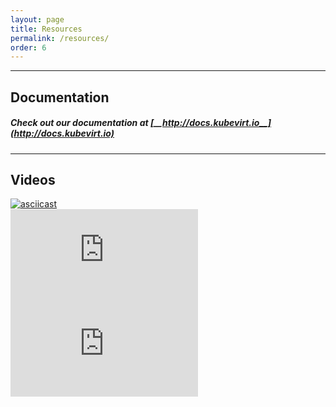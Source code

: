 ```yaml
---
layout: page
title: Resources
permalink: /resources/
order: 6
---
```


---
## Documentation
##### Check out our documentation at [__http://docs.kubevirt.io__](http://docs.kubevirt.io)
---

## Videos
<div class="wrapper">
  <div class="container-fluid">
    <div class="row">
      <div class="col">
        <a href="https://asciinema.org/a/182627"><img src="https://asciinema.org/a/182627.png" alt="asciicast" class="resources_video"></a>
      </div>
      <div class="col">
        <iframe src="https://www.youtube.com/embed/0dob7KsJizg" frameborder="0" allow="autoplay; encrypted-media" allowfullscreen class="resources_video"></iframe>
      </div>
      <div class="col">
        <iframe src="https://www.youtube.com/embed/3VwUV03k8hw" frameborder="0" allow="autoplay; encrypted-media" allowfullscreen class="resources_video"></iframe>
      </div>
    </div>
  </div>
</div>
